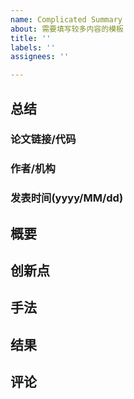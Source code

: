 ```yaml
---
name: Complicated Summary
about: 需要填写较多内容的模板
title: ''
labels: ''
assignees: ''

---
```


## 总结


### 论文链接/代码

### 作者/机构

### 发表时间(yyyy/MM/dd)

## 概要

## 创新点

## 手法

## 结果

## 评论
